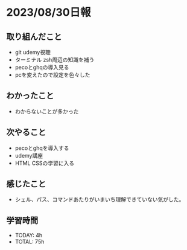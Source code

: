 # 2023/08/30日報


## 取り組んだこと
- git udemy視聴
- ターミナル zsh周辺の知識を補う
- pecoとghqの導入見る
- pcを変えたので設定を色々した

 
## わかったこと
- わからないことが多かった


## 次やること
- pecoとghqを導入する
- udemy講座
- HTML CSSの学習に入る

## 感じたこと
- シェル、パス、コマンドあたりがいまいち理解できていない気がした。


## 学習時間
- TODAY: 4h
- TOTAL: 75h
